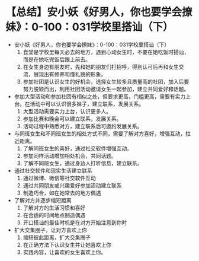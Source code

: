 # 【总结】安小妖《好男人，你也要学会撩妹》：0-100：031学校里搭讪（下）

-   安小妖《好男人，你也要学会撩妹》：0-100：031学校里搭讪（下）
    1.  食堂是学校里每天必去的地方，遇到心动女生时，不要在她吃饭时搭讪，而是在她吃完饭后跟上前去。
    2.  在女生身边有朋友时，先和她的朋友们打招呼，得到认可后再和女生交流，展现出有修养和懂礼貌的形象。
    3.  参加社团是认识女生的好机会，选择女生较多且质量高的社团，加入后要努力脱颖而出，利用社团活动邀请女生一起参加，建立共同爱好和话题。
-   参加大型活动和参加社团有相似之处，但要求更高，门槛更高，需要有实力上台。在活动中可以认识很多妹子，建立联系，发展关系。
    1.  大型活动需要实力上台，认识更多人。
    2.  参加比赛和晚会可以建立联系，发展关系。
    3.  活动过程中熟悉对方，建立联系后可邀约发展关系。
-   与同班女生和不同班女生的相处方式不同，需要了解对方喜好，增强互动，拉近距离。
    1.  了解同班女生的喜好，通过社交软件增强互动。
    2.  参加同样活动增加相处机会，共同话题。
    3.  了解不同班女生，通过身边人打听信息，建立联系。
-   通过社交软件和现实生活建立联系
    1.  通过微博、微信等社交软件互动
    2.  通过共同朋友或兴趣爱好参加活动建立联系
    3.  制造巧合，如在她常去的地方偶遇
-   了解对方并逐步缩短距离
    1.  了解对方的生活习惯和喜好
    2.  在合适的时间地点制造偶遇
    3.  开口搭讪的最佳时机是在对方开始注意到你时
-   扩大交集圈子，让对方喜欢上你
    1.  缩短彼此距离，扩大交集圈子
    2.  在正确方法下认识女生并让她喜欢上你
    3.  实践内容，让喜欢的女生喜欢上你。
